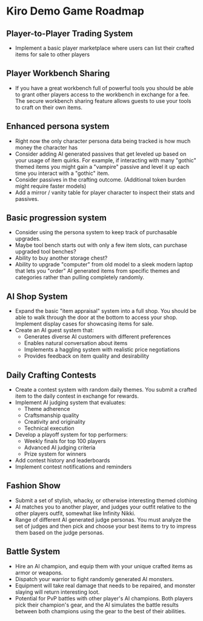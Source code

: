 # Kiro Demo Game Roadmap

## Player-to-Player Trading System
- Implement a basic player marketplace where users can list their crafted items for sale to other players

## Player Workbench Sharing
- If you have a great workbench full of powerful tools
  you should be able to grant other players access to the workbench in exchange for a fee. The secure workbench
  sharing feature allows guests to use your tools to craft on their own items.

## Enhanced persona system
- Right now the only character persona data being tracked is how much money the character has
- Consider adding AI generated passives that get leveled up based on your usage
  of item quirks. For example, if interacting with many "gothic" themed items you might gain a
  "vampire" passive and level it up each time you interact with a "gothic" item.
- Consider passives in the crafting outcome. (Additional token burden might require faster models)
- Add a mirror / vanity table for player character to inspect their stats and passives.

## Basic progression system
- Consider using the persona system to keep track of purchasable upgrades.
- Maybe tool bench starts out with only a few item slots, can purchase upgraded tool benches?
- Ability to buy another storage chest?
- Ability to upgrade "computer" from old model to a sleek modern laptop that lets you "order"
  AI generated items from specific themes and categories rather than pulling
  completely randomly.

## AI Shop System
- Expand the basic "item appraisal" system into a full shop. You should be able to walk through the door at the bottom
  to access your shop. Implement display cases for showcasing items for sale.
- Create an AI guest system that:
  - Generates diverse AI customers with different preferences
  - Enables natural conversation about items
  - Implements a haggling system with realistic price negotiations
  - Provides feedback on item quality and desirability

## Daily Crafting Contests
- Create a contest system with random daily themes. You
  submit a crafted item to the daily contest in exchange for rewards.
- Implement AI judging system that evaluates:
  - Theme adherence
  - Craftsmanship quality
  - Creativity and originality
  - Technical execution
- Develop a playoff system for top performers:
  - Weekly finals for top 100 players
  - Advanced AI judging criteria
  - Prize system for winners
- Add contest history and leaderboards
- Implement contest notifications and reminders

## Fashion Show
- Submit a set of stylish, whacky, or otherwise interesting themed clothing
- AI matches you to another player, and judges your outfit relative to the other
  players outfit, somewhat like Infinity Nikki.
- Range of different AI generated judge personas. You must analyze the set of
  judges and then pick and choose your best items to try to impress them based
  on the judge personas.

## Battle System
- Hire an AI champion, and equip them with your unique crafted
  items as armor or weapons.
- Dispatch your warrior to fight randomly generated AI monsters.
- Equipment will take real damage that needs to be repaired, and
  monster slaying will return interesting loot.
- Potential for PvP battles with other player's AI champions. Both players pick their champion's gear, and the AI simulates the battle results between both champions using the gear to the best of their abilities.


